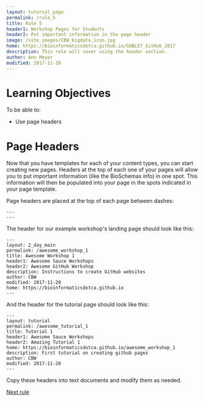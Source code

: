 ```yaml
---
layout: tutorial_page
permalink: /rule_5
title: Rule 5
header1: Workshop Pages for Students
header2: Put important information in the page header
image: /site_images/CBW_bigdata_icon.jpg
home: https://bioinformaticsdotca.github.io/GOBLET_GitHub_2017
description: This rule will cover using the header section.
author: Ann Meyer
modified: 2017-11-20
---
```


# Learning Objectives

To be able to:

* Use page headers

# Page Headers

Now that you have templates for each of your content types, you can start creating new pages.  Headers at the top of each one of your pages will allow you to put important information (like the BioSchemas info) in one spot.  This information will then be populated into your page in the spots indicated in your page template.

Page headers are placed at the top of each page between dashes:

```
---
---
```

The header for our example workshop's landing page should look like this:

```
---
layout: 2_day_main
permalink: /awesome_workshop_1
title: Awesome Workshop 1
header1: Awesome Sauce Workshops
header2: Awesome GitHub Workshop
description: Instructions to create GitHub websites
author: CBW
modified: 2017-11-20
home: https://bioinformaticsdotca.github.io
---
```

And the header for the tutorial page should look like this:

```
---
layout: tutorial
permalink: /awesome_tutorial_1
title: Tutorial 1
header1: Awesome Sauce Workshops
header2: Amazing Tutorial 1
home: https://bioinformaticsdotca.github.io/awesome_workshop_1
description: First tutorial on creating github pages
author: CBW
modified: 2017-11-20
---
```

Copy these headers into text documents and modify them as needed.



[Next rule](https://bioinformaticsdotca.github.io/rule_6)

